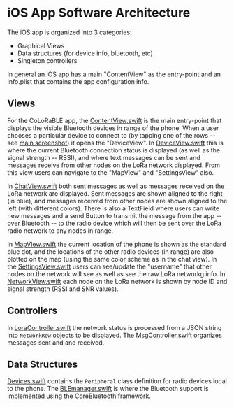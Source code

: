 # iOS App Software Architecture
The iOS app is organized into 3 categories:
- Graphical Views
- Data structures (for device info, bluetooth, etc)
- Singleton controllers

In general an iOS app has a main "ContentView" as the entry-point and an Info.plist that contains the app configuration info.

## Views

For the CoLoRaBLE app, the [ContentView.swift](ContentView.swift) is the main entry-point that displays the visible Bluetooth devices in range of the phone. When a user chooses a particular device to connect to \(by tapping one of the rows -- see [main screenshot](../../screenshots/main.png)\) it opens the "DeviceView". In [DeviceView.swift](DeviceView.swift) this is where the current Bluetooth connection status is displayed (as well as the signal strength -- RSSI), and where text messages can be sent and messages receive from other nodes on the LoRa network displayed. From this view users can navigate to the "MapView" and "SettingsView" also.

In [ChatView.swift](ChatView.swift) both sent messages as well as messages received on the LoRa network are displayed. Sent messages are shown aligned to the right (in blue), and messages received from other nodes are shown aligned to the left (with different colors). There is also a TextField where users can write new messages and a send Button to transmit the message from the app -- over Bluetooth -- to the radio device which will then be sent over the LoRa radio network to any nodes in range.

In [MapView.swift](MapView.swift) the current location of the phone is shown as the standard blue dot, and the locations of the other radio devices (in range) are also plotted on the map (using the same color scheme as in the chat view). In the [SettingsView.swift](SettingsView.swift) users can see/update the "username" that other nodes on the network will see as well as see the raw LoRa networkg info. In [NetworkView.swift](NetworkView.swift) each node on the LoRa network is shown by node ID and signal strength (RSSI and SNR values).

## Controllers

In [LoraController.swift](LoraController.swift) the network status is processed from a JSON string into `NetworkRow` objects to be displayed. The [MsgController.swift](MsgController.swift) organizes messages sent and and received.

## Data Structures

[Devices.swift](Devices.swift) contains the `Peripheral` class definition for radio devices local to the phone. The [BLEmanager.swift](BLEmanager.swift) is where the Bluetooth support is implemented using the CoreBluetooth framework. 